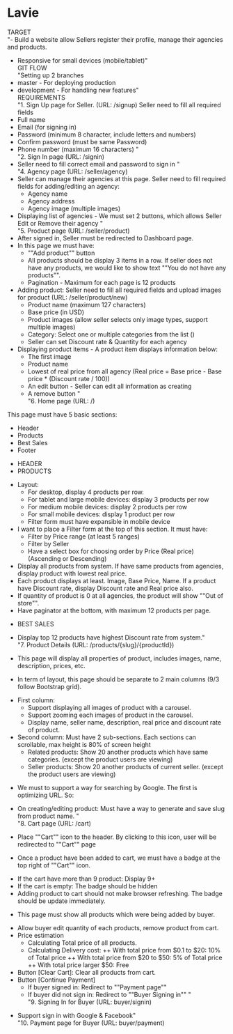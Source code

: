 # Lavie
TARGET							
"- Build a website allow Sellers register their profile, manage their agencies and products.
- Responsive for small devices (mobile/tablet)"							
GIT FLOW							
"Setting up 2 branches
- master - For deploying production
- development - For handling new features"							
REQUIREMENTS							
"1. Sign Up page for Seller. (URL: /signup)
Seller need to fill all required fields
 - Full name
 - Email (for signing in)
 - Password (minimum 8 character, include letters and numbers)
 - Confirm password (must be same Password)
 - Phone number (maximum 16 characters)
"							
"2. Sign In page (URL: /signin)
 - Seller need to fill correct email and password to sign in
"							
"4. Agency page (URL: /seller/agency)
 - Seller can manage their agencies at this page. Seller need to fill required fields for adding/editing an agency:
    + Agency name
    + Agency address
    + Agency image (multiple images)
 - Displaying list of agencies - We must set 2 buttons, which allows Seller Edit or Remove their agency
"							
"5. Product page (URL: /seller/product)
 - After signed in, Seller must be redirected to Dashboard page.
 - In this page we must have:
    + ""Add product"" button
    + All products should be display 3 items in a row. If seller does not have any products, we would like to show text ""You do not have any products"".
    + Pagination - Maximum for each page is 12 products
 - Adding product: Seller need to fill all required fields and upload images for product (URL: /seller/product/new)
    + Product name (maximum 127 characters)
    + Base price (in USD)
    + Product images (allow seller selects only image types, support multiple images)
    + Category: Select one or multiple categories from the list ()
    + Seller can set Discount rate & Quantity for each agency
 - Displaying product items - A product item displays information below:
    + The first image
    + Product name
    + Lowest of real price from all agency (Real price = Base price - Base price * (Discount rate / 100))
    + An edit button - Seller can edit all information as creating
    + A remove button
"							
"6. Home page (URL: /)

This page must have 5 basic sections:
 - Header
 - Products
 - Best Sales
 - Footer

* HEADER
* PRODUCTS
 - Layout:
    + For desktop, display 4 products per row.
    + For tablet and large mobile devices: display 3 products per row
    + For medium mobile devices: display 2 products per row
    + For small mobile devices: display 1 product per row
    + Filter form must have expansible in mobile device
 - I want to place a Filter form at the top of this section. It must have:
    + Filter by Price range (at least 5 ranges)
    + Filter by Seller
    + Have a select box for choosing order by Price (Real price) (Ascending or Descending)
 - Display all products from system. If have same products from agencies, display product with lowest real price.
 - Each product displays at least. Image, Base Price, Name. If a product have Discount rate, display Discount rate and Real price also.
 - If quantity of product is 0 at all agencies, the product will show ""Out of store"".
 - Have paginator at the bottom, with maximum 12 products per page.
* BEST SALES
 - Display top 12 products have highest Discount rate from system."							
"7. Product Details (URL: /products/{slug}/{productId})

* This page will display all properties of product, includes images, name, description, prices, etc.

* In term of layout, this page should be separate to 2 main columns (9/3 follow Bootstrap grid).
- First column:
  + Support displaying all images of product with a carousel.
  + Support zooming each images of product in the carousel.
  + Display name, seller name, description, real price and discount rate of product.
- Second column: Must have 2 sub-sections. Each sections can scrollable, max height is 80% of screen height
  + Related products: Show 20 another products which have same categories. (except the product users are viewing)
  + Seller products: Show 20 another products of current seller. (except the product users are viewing)

* We must to support a way for searching by Google. The first is optimizing URL. So:
- On creating/editing product: Must have a way to generate and save slug from product name.
"							
"8. Cart page (URL: /cart)

* Place ""Cart"" icon to the header. By clicking to this icon, user will be redirected to ""Cart"" page

* Once a product have been added to cart, we must have a badge at the top right of ""Cart"" icon.
- If the cart have more than 9 product: Display 9+
- If the cart is empty: The badge should be hidden
- Adding product to cart should not make browser refreshing. The badge should be update immediately.

* This page must show all products which were being added by buyer.
- Allow buyer edit quantity of each products, remove product from cart.
- Price estimation
  + Calculating Total price of all products.
  + Calculating Delivery cost:
     ++ With total price from $0.1 to $20: 10% of Total price
     ++ With total price from $20 to $50: 5% of Total price
     ++ With total price larger $50: Free
- Button [Clear Cart]: Clear all products from cart.
- Button [Continue Payment]
  + If buyer signed in: Redirect to ""Payment page""
  + If buyer did not sign in: Redirect to ""Buyer Signing in""
    "							
"9. Signing In for Buyer (URL: buyer/signin)
* Support sign in with Google & Facebook"							
"10. Payment page for Buyer (URL: buyer/payment)
